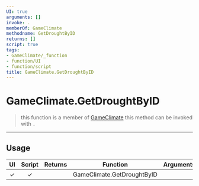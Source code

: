 ```yaml
---
UI: true
arguments: []
invoke: .
memberOf: GameClimate
methodname: GetDroughtByID
returns: []
script: true
tags:
- GameClimate/_function
- function/UI
- function/script
title: GameClimate.GetDroughtByID
---
```

# GameClimate.GetDroughtByID
> this function is a member of [GameClimate](civ-6/lua/GameClimate.md)
> this method can be invoked with `.`
-----
## Usage
|  UI | Script | Returns | Function | Arguments |
|:---:|:------:|-------:|:--------:|:---------|
|✓|✓||GameClimate.GetDroughtByID||

